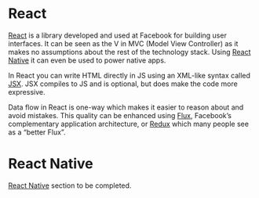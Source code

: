 # React

[React](https://facebook.github.io/react/) is a library developed and used at Facebook for building user interfaces. It can be seen as the V in MVC (Model View Controller) as it makes no assumptions about the rest of the technology stack. Using [React Native](#react-native) it can even be used to power native apps.

In React you can write HTML directly in JS using an XML-like syntax called [JSX](/glossary/JSX.md). JSX compiles to JS and is optional, but does make the code more expressive.

Data flow in React is one-way which makes it easier to reason about and avoid mistakes. This quality can be enhanced using [Flux](FLUX.md), Facebook’s complementary application architecture, or [Redux](REDUX.md) which many people see as a “better Flux”.

# React Native

[React Native](https://facebook.github.io/react-native/) section to be completed.
